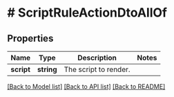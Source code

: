 # # ScriptRuleActionDtoAllOf

## Properties

Name | Type | Description | Notes
------------ | ------------- | ------------- | -------------
**script** | **string** | The script to render. |

[[Back to Model list]](../../README.md#models) [[Back to API list]](../../README.md#endpoints) [[Back to README]](../../README.md)
